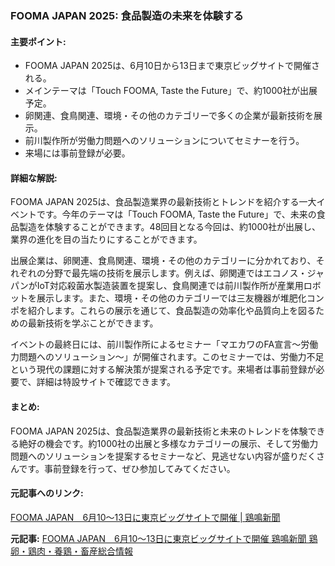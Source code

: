 ### FOOMA JAPAN 2025: 食品製造の未来を体験する

#### 主要ポイント:
- FOOMA JAPAN 2025は、6月10日から13日まで東京ビッグサイトで開催される。
- メインテーマは「Touch FOOMA, Taste the Future」で、約1000社が出展予定。
- 卵関連、食鳥関連、環境・その他のカテゴリーで多くの企業が最新技術を展示。
- 前川製作所が労働力問題へのソリューションについてセミナーを行う。
- 来場には事前登録が必要。

#### 詳細な解説:
FOOMA JAPAN 2025は、食品製造業界の最新技術とトレンドを紹介する一大イベントです。今年のテーマは「Touch FOOMA, Taste the Future」で、未来の食品製造を体験することができます。48回目となる今回は、約1000社が出展し、業界の進化を目の当たりにすることができます。

出展企業は、卵関連、食鳥関連、環境・その他のカテゴリーに分かれており、それぞれの分野で最先端の技術を展示します。例えば、卵関連ではエコノス・ジャパンがIoT対応殺菌水製造装置を提案し、食鳥関連では前川製作所が産業用ロボットを展示します。また、環境・その他のカテゴリーでは三友機器が堆肥化コンポを紹介します。これらの展示を通じて、食品製造の効率化や品質向上を図るための最新技術を学ぶことができます。

イベントの最終日には、前川製作所によるセミナー「マエカワのFA宣言～労働力問題へのソリューション～」が開催されます。このセミナーでは、労働力不足という現代の課題に対する解決策が提案される予定です。来場者は事前登録が必要で、詳細は特設サイトで確認できます。

#### まとめ:
FOOMA JAPAN 2025は、食品製造業界の最新技術と未来のトレンドを体験できる絶好の機会です。約1000社の出展と多様なカテゴリーの展示、そして労働力問題へのソリューションを提案するセミナーなど、見逃せない内容が盛りだくさんです。事前登録を行って、ぜひ参加してみてください。

#### 元記事へのリンク:
[FOOMA JAPAN　6月10～13日に東京ビッグサイトで開催 | 鶏鳴新聞](https://www.foomajapan.jp/)

**元記事:** [FOOMA JAPAN　6月10～13日に東京ビッグサイトで開催 鶏鳴新聞 鶏卵・鶏肉・養鶏・畜産総合情報](https://keimei.ne.jp/article/fooma-japan　6月10～13日に東京ビッグサイトで開催.html)
